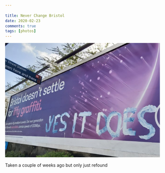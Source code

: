 ```yaml
---  
  
title: Never Change Bristol  
date: 2020-02-23
comments: true  
tags: [photos]  
---  
```


<img src="/assets/images/articles/yesitdoes.jpg" class="responsive"><br>

Taken a couple of weeks ago but only just refound  
